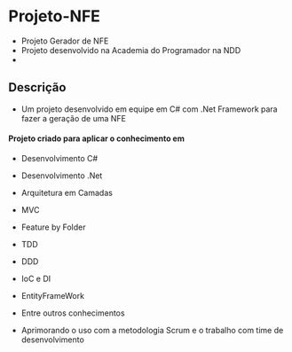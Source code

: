 # Projeto-NFE
- Projeto Gerador de NFE
- Projeto desenvolvido na Academia do Programador na NDD
- 
## Descrição
- Um projeto desenvolvido em equipe em C# com .Net Framework para fazer a geração de uma NFE

#### Projeto criado para aplicar o conhecimento em
- Desenvolvimento C#
- Desenvolvimento .Net
- Arquitetura em Camadas
- MVC
- Feature by Folder
- TDD
- DDD
- IoC e DI
- EntityFrameWork
- Entre outros conhecimentos


 - Aprimorando o uso com a metodologia Scrum e o trabalho com time de desenvolvimento
